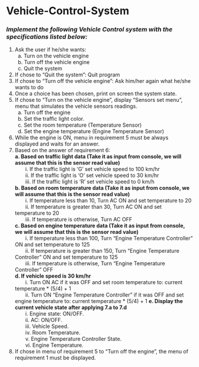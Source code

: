 # Vehicle-Control-System
<i><h3> Implement the following Vehicle Control system with the specifications listed below:</h3></i>

1. Ask the user if he/she wants:<br>
&nbsp;&nbsp;a. Turn on the vehicle engine<br>
&nbsp;&nbsp;b. Turn off the vehicle engine<br>
&nbsp;&nbsp;c. Quit the system<br>
2. If chose to “Quit the system”: Quit program<br>
3. If chose to “Turn off the vehicle engine”: Ask him/her again what he/she wants to do<br>
4. Once a choice has been chosen, print on screen the system state.<br>
5. If chose to “Turn on the vehicle engine”, display “Sensors set menu”, menu that simulates the vehicle sensors readings.<br>
&nbsp;&nbsp;a. Turn off the engine<br>
&nbsp;&nbsp;b. Set the traffic light color.<br>
&nbsp;&nbsp;c. Set the room temperature (Temperature Sensor)<br>
&nbsp;&nbsp;d. Set the engine temperature (Engine Temperature Sensor)<br>
6. While the engine is ON, menu in requirement 5 must be always displayed and waits for an answer.<br>
7. Based on the answer of requirement 6:<br>
**a. Based on traffic light data (Take it as input from console, we will assume that this is the sensor read value)**<br>
&emsp;&emsp;i. If the traffic light is ‘G’ set vehicle speed to 100 km/hr<br>
&emsp;&emsp;ii. If the traffic light is ‘O’ set vehicle speed to 30 km/hr<br>
&emsp;&emsp;iii. If the traffic light is ‘R’ set vehicle speed to 0 km/h<br>
**b. Based on room temperature data (Take it as input from console, we will assume that this is the sensor read value)<br>**
&emsp;&emsp;i. If temperature less than 10, Turn AC ON and set temperature to 20<br>
&emsp;&emsp;ii. If temperature is greater than 30, Turn AC ON and set temperature to 20<br>
&emsp;&emsp;iii. If temperature is otherwise, Turn AC OFF<br>
**c. Based on engine temperature data (Take it as input from console, we will assume that this is the sensor read value)<br>**
&emsp;&emsp;i. If temperature less than 100, Turn “Engine Temperature Controller” ON and set temperature to 125<br>
&emsp;&emsp;ii. If temperature is greater than 150, Turn “Engine Temperature Controller” ON and set temperature to 125<br>
&emsp;&emsp;iii. If temperature is otherwise, Turn “Engine Temperature Controller” OFF<br>
**d. If vehicle speed is 30 km/hr<br>**
&emsp;&emsp;i. Turn ON AC if it was OFF and set room temperature to: current temperature * (5/4) + 1<br>
&emsp;&emsp;ii. Turn ON “Engine Temperature Controller” if it was OFF and set engine temperature to: current temperature * (5/4) + 1
**e. Display the current vehicle state after applying 7.a to 7.d<br>**
&emsp;&emsp;i. Engine state: ON/OFF.<br>
&emsp;&emsp;ii. AC: ON/OFF.<br>
&emsp;&emsp;iii. Vehicle Speed.<br>
&emsp;&emsp;iv. Room Temperature.<br>
&emsp;&emsp;v. Engine Temperature Controller State.<br>
&emsp;&emsp;vi. Engine Temperature.<br>
8. If chose in menu of requirement 5 to “Turn off the engine”, the menu of requirement 1 must be displayed.<br>
